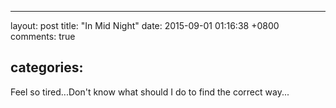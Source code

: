 ---

layout: post title: "In Mid Night" date: 2015-09-01 01:16:38 +0800 comments: true

categories:
-----------

<p>Feel so tired...Don't know what should I do to find the correct way...</p>
